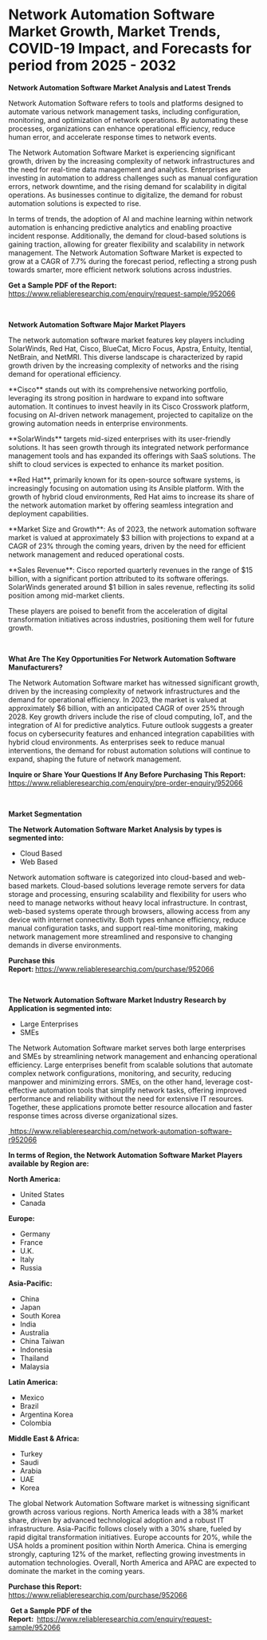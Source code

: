 <p><h1>Network Automation Software Market Growth, Market Trends, COVID-19 Impact, and Forecasts for period from 2025 - 2032</h1></p><p><strong>Network Automation Software Market Analysis and Latest Trends</strong></p>
<p><p>Network Automation Software refers to tools and platforms designed to automate various network management tasks, including configuration, monitoring, and optimization of network operations. By automating these processes, organizations can enhance operational efficiency, reduce human error, and accelerate response times to network events.</p><p>The Network Automation Software Market is experiencing significant growth, driven by the increasing complexity of network infrastructures and the need for real-time data management and analytics. Enterprises are investing in automation to address challenges such as manual configuration errors, network downtime, and the rising demand for scalability in digital operations. As businesses continue to digitalize, the demand for robust automation solutions is expected to rise.</p><p>In terms of trends, the adoption of AI and machine learning within network automation is enhancing predictive analytics and enabling proactive incident response. Additionally, the demand for cloud-based solutions is gaining traction, allowing for greater flexibility and scalability in network management. The Network Automation Software Market is expected to grow at a CAGR of 7.7% during the forecast period, reflecting a strong push towards smarter, more efficient network solutions across industries.</p></p>
<p><strong>Get a Sample PDF of the Report:&nbsp;</strong> <a href="https://www.reliableresearchiq.com/enquiry/request-sample/952066?utm_campaign=1134&utm_medium=2&utm_source=Github&utm_content=ia&utm_term=17042025&utm_id=network-automation-software">https://www.reliableresearchiq.com/enquiry/request-sample/952066</a></p>
<p>&nbsp;</p>
<p><strong>Network Automation Software Major Market Players</strong></p>
<p><p>The network automation software market features key players including SolarWinds, Red Hat, Cisco, BlueCat, Micro Focus, Apstra, Entuity, Itential, NetBrain, and NetMRI. This diverse landscape is characterized by rapid growth driven by the increasing complexity of networks and the rising demand for operational efficiency.</p><p>**Cisco** stands out with its comprehensive networking portfolio, leveraging its strong position in hardware to expand into software automation. It continues to invest heavily in its Cisco Crosswork platform, focusing on AI-driven network management, projected to capitalize on the growing automation needs in enterprise environments.</p><p>**SolarWinds** targets mid-sized enterprises with its user-friendly solutions. It has seen growth through its integrated network performance management tools and has expanded its offerings with SaaS solutions. The shift to cloud services is expected to enhance its market position.</p><p>**Red Hat**, primarily known for its open-source software systems, is increasingly focusing on automation using its Ansible platform. With the growth of hybrid cloud environments, Red Hat aims to increase its share of the network automation market by offering seamless integration and deployment capabilities.</p><p>**Market Size and Growth**: As of 2023, the network automation software market is valued at approximately $3 billion with projections to expand at a CAGR of 23% through the coming years, driven by the need for efficient network management and reduced operational costs.</p><p>**Sales Revenue**: Cisco reported quarterly revenues in the range of $15 billion, with a significant portion attributed to its software offerings. SolarWinds generated around $1 billion in sales revenue, reflecting its solid position among mid-market clients. </p><p>These players are poised to benefit from the acceleration of digital transformation initiatives across industries, positioning them well for future growth.</p></p>
<p>&nbsp;</p>
<p><strong>What Are The Key Opportunities For Network Automation Software Manufacturers?</strong></p>
<p><p>The Network Automation Software market has witnessed significant growth, driven by the increasing complexity of network infrastructures and the demand for operational efficiency. In 2023, the market is valued at approximately $6 billion, with an anticipated CAGR of over 25% through 2028. Key growth drivers include the rise of cloud computing, IoT, and the integration of AI for predictive analytics. Future outlook suggests a greater focus on cybersecurity features and enhanced integration capabilities with hybrid cloud environments. As enterprises seek to reduce manual interventions, the demand for robust automation solutions will continue to expand, shaping the future of network management.</p></p>
<p><strong>Inquire or Share Your Questions If Any Before Purchasing This Report:</strong> <a href="https://www.reliableresearchiq.com/enquiry/pre-order-enquiry/952066?utm_campaign=1134&utm_medium=2&utm_source=Github&utm_content=ia&utm_term=17042025&utm_id=network-automation-software">https://www.reliableresearchiq.com/enquiry/pre-order-enquiry/952066</a></p>
<p>&nbsp;</p>
<p><strong>Market Segmentation</strong></p>
<p><strong>The Network Automation Software Market Analysis by types is segmented into:</strong></p>
<p><ul><li>Cloud Based</li><li>Web Based</li></ul></p>
<p><p>Network automation software is categorized into cloud-based and web-based markets. Cloud-based solutions leverage remote servers for data storage and processing, ensuring scalability and flexibility for users who need to manage networks without heavy local infrastructure. In contrast, web-based systems operate through browsers, allowing access from any device with internet connectivity. Both types enhance efficiency, reduce manual configuration tasks, and support real-time monitoring, making network management more streamlined and responsive to changing demands in diverse environments.</p></p>
<p><strong>Purchase this Report:&nbsp;</strong><a href="https://www.reliableresearchiq.com/purchase/952066?utm_campaign=1134&utm_medium=2&utm_source=Github&utm_content=ia&utm_term=17042025&utm_id=network-automation-software">https://www.reliableresearchiq.com/purchase/952066</a></p>
<p>&nbsp;</p>
<p><strong>The Network Automation Software Market Industry Research by Application is segmented into:</strong></p>
<p><ul><li>Large Enterprises</li><li>SMEs</li></ul></p>
<p><p>The Network Automation Software market serves both large enterprises and SMEs by streamlining network management and enhancing operational efficiency. Large enterprises benefit from scalable solutions that automate complex network configurations, monitoring, and security, reducing manpower and minimizing errors. SMEs, on the other hand, leverage cost-effective automation tools that simplify network tasks, offering improved performance and reliability without the need for extensive IT resources. Together, these applications promote better resource allocation and faster response times across diverse organizational sizes.</p></p>
<p><a href="https://www.reliableresearchiq.com/network-automation-software-r952066?utm_campaign=1134&utm_medium=2&utm_source=Github&utm_content=ia&utm_term=17042025&utm_id=network-automation-software">&nbsp;https://www.reliableresearchiq.com/network-automation-software-r952066</a></p>
<p><strong>In terms of Region, the Network Automation Software Market Players available by Region are:</strong></p>
<p>
    <p> <strong> North America: </strong>
        <ul>
            <li>United States</li>
            <li>Canada</li>
        </ul>
        </p> 
    <p> <strong> Europe: </strong>
        <ul>
            <li>Germany</li>
            <li>France</li>
            <li>U.K.</li>
            <li>Italy</li>
            <li>Russia</li>
        </ul>
        </p> 
    <p> <strong> Asia-Pacific: </strong>
        <ul>
            <li>China</li>
            <li>Japan</li>
            <li>South Korea</li>
            <li>India</li>
            <li>Australia</li>
            <li>China Taiwan</li>
            <li>Indonesia</li>
            <li>Thailand</li>
            <li>Malaysia</li>
        </ul>
        </p> 
    <p> <strong> Latin America: </strong>
        <ul>
            <li>Mexico</li>
            <li>Brazil</li>
            <li>Argentina Korea</li>
            <li>Colombia</li>
        </ul>
        </p> 
    <p> <strong> Middle East & Africa: </strong>
        <ul>
            <li>Turkey</li>
            <li>Saudi</li>
            <li>Arabia</li>
            <li>UAE</li>
            <li>Korea</li>
        </ul>
    </p>
    </p>
<p><p>The global Network Automation Software market is witnessing significant growth across various regions. North America leads with a 38% market share, driven by advanced technological adoption and a robust IT infrastructure. Asia-Pacific follows closely with a 30% share, fueled by rapid digital transformation initiatives. Europe accounts for 20%, while the USA holds a prominent position within North America. China is emerging strongly, capturing 12% of the market, reflecting growing investments in automation technologies. Overall, North America and APAC are expected to dominate the market in the coming years.</p></p>
<p><strong>Purchase this Report: </strong><a href="https://www.reliableresearchiq.com/purchase/952066?utm_campaign=1134&utm_medium=2&utm_source=Github&utm_content=ia&utm_term=17042025&utm_id=network-automation-software">https://www.reliableresearchiq.com/purchase/952066</a></p>
<p>&nbsp;<strong>Get a Sample PDF of the Report:&nbsp;&nbsp;</strong><a href="https://www.reliableresearchiq.com/enquiry/request-sample/952066?utm_campaign=1134&utm_medium=2&utm_source=Github&utm_content=ia&utm_term=17042025&utm_id=network-automation-software">https://www.reliableresearchiq.com/enquiry/request-sample/952066</a></p>
<p><strong></strong></p>
<p><p></p><p></p><p></p></p>